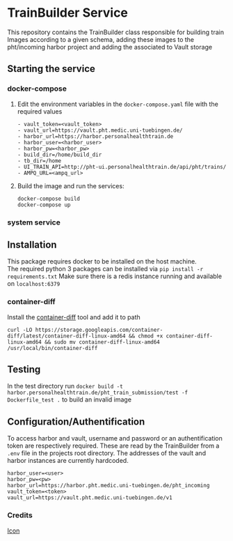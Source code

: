 # TrainBuilder Service
This repository contains the TrainBuilder class responsible for building train Images according to a given schema,
adding these images to the pht/incoming harbor project and adding the associated to Vault storage

## Starting the service

### docker-compose 
1. Edit the environment variables in the `docker-compose.yaml` file with the required values
    ```
    - vault_token=<vault_token>
    - vault_url=https://vault.pht.medic.uni-tuebingen.de/
    - harbor_url=https://harbor.personalhealthtrain.de
    - harbor_user=<harbor_user>
    - harbor_pw=<harbor_pw>
    - build_dir=/home/build_dir
    - tb_dir=/home
    - UI_TRAIN_API=http://pht-ui.personalhealthtrain.de/api/pht/trains/
    - AMPQ_URL=<ampq_url>
    ```

2. Build the image and run the services: 
    ```
    docker-compose build
    docker-compose up
    ```
   
### system service



## Installation
This package requires docker to be installed on the host machine.  
The required python 3 packages can be installed via  `pip install -r requirements.txt`
Make sure there is a redis instance running and available on `localhost:6379`

### container-diff
Install the [container-diff](https://github.com/GoogleContainerTools/container-diff) tool and add it to path
```
curl -LO https://storage.googleapis.com/container-diff/latest/container-diff-linux-amd64 && chmod +x container-diff-linux-amd64 && sudo mv container-diff-linux-amd64 /usr/local/bin/container-diff
```

## Testing
In the test directory run 
`docker build -t harbor.personalhealthtrain.de/pht_train_submission/test -f Dockerfile_test .` to build an invalid image




## Configuration/Authentification
To access harbor and vault, username and password or an authentification token are respectively required. These are read
by the TrainBuilder from a `.env` file in the projects root directory.
The addresses of the vault and harbor instances are currently hardcoded.  
```
harbor_user=<user>
harbor_pw=<pw>
harbor_url=https://harbor.pht.medic.uni-tuebingen.de/pht_incoming
vault_token=<token>
vault_url=https://vault.pht.medic.uni-tuebingen.de/v1

```

### Credits
[Icon](https://www.flaticon.com/authors/flat-icons)
